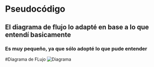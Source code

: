 # Pseudocódigo
## El diagrama de flujo lo adapté en base a lo que entendí basicamente 
### Es muy pequeño, ya que sólo adopté lo que pude entender

#Diagrama de FLujo 
![Diagrama](https://i.imgur.com/29OK2F8.png?raw=true)
